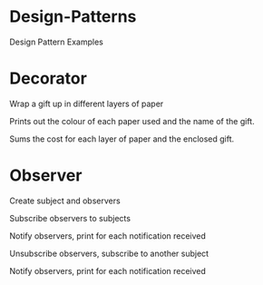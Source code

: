 Design-Patterns
===============

Design Pattern Examples


Decorator
===============

Wrap a gift up in different layers of paper

Prints out the colour of each paper used and the name of the gift.

Sums the cost for each layer of paper and the enclosed gift.


Observer
===============

Create subject and observers

Subscribe observers to subjects

Notify observers, print for each notification received

Unsubscribe observers, subscribe to another subject

Notify observers, print for each notification received
